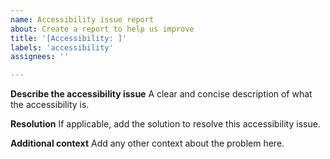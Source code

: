```yaml
---
name: Accessibility issue report
about: Create a report to help us improve
title: '[Accessibility: ]'
labels: 'accessibility'
assignees: ''

---
```


**Describe the accessibility issue**
A clear and concise description of what the accessibility is.

**Resolution**
If applicable, add the solution to resolve this accessibility issue.

**Additional context**
Add any other context about the problem here.
